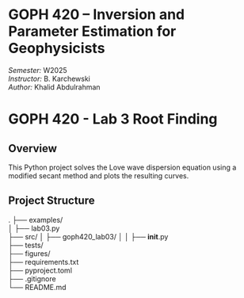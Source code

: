# GOPH 420 – Inversion and Parameter Estimation for Geophysicists

*Semester:* W2025  
*Instructor:* B. Karchewski  
*Author:* Khalid Abdulrahman

# GOPH 420 - Lab 3 Root Finding

## Overview
This Python project solves the Love wave dispersion equation using a modified secant method and plots the resulting curves.

## Project Structure
.
├── examples/                  
│   ├── lab03.py           
├── src/
│   ├── goph420_lab03/
│   │   ├── __init__.py            
├── tests/                     
├── figures/                   
├── requirements.txt           
├── pyproject.toml             
├── .gitignore                 
└── README.md
